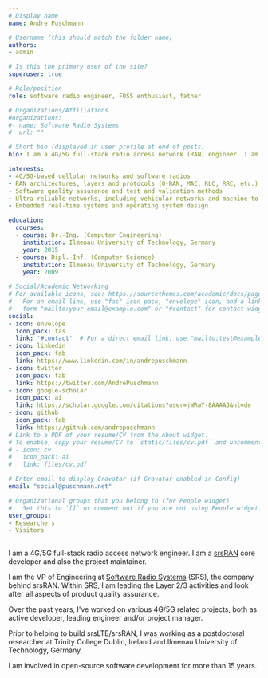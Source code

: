 ```yaml
---
# Display name
name: Andre Puschmann

# Username (this should match the folder name)
authors:
- admin

# Is this the primary user of the site?
superuser: true

# Role/position
role: software radio engineer, FOSS enthusiast, father

# Organizations/Affiliations
#organizations:
#- name: Software Radio Systems
#  url: ""

# Short bio (displayed in user profile at end of posts)
bio: I am a 4G/5G full-stack radio access network (RAN) engineer. I am a srsRAN core developer and also the project maintainer.

interests:
- 4G/5G-based cellular networks and software radios
- RAN architectures, layers and protocols (O-RAN, MAC, RLC, RRC, etc.)
- Software quality assurance and test and validation methods
- Ultra-reliable networks, including vehicular networks and machine-to-machine communication
- Embedded real-time systems and operating system design

education:
  courses:
  - course: Dr.-Ing. (Computer Engineering)
    institution: Ilmenau University of Technology, Germany
    year: 2015
  - course: Dipl.-Inf. (Computer Science)
    institution: Ilmenau University of Technology, Germany
    year: 2009

# Social/Academic Networking
# For available icons, see: https://sourcethemes.com/academic/docs/page-builder/#icons
#   For an email link, use "fas" icon pack, "envelope" icon, and a link in the
#   form "mailto:your-email@example.com" or "#contact" for contact widget.
social:
- icon: envelope
  icon_pack: fas
  link: '#contact'  # For a direct email link, use "mailto:test@example.org".
- icon: linkedin
  icon_pack: fab
  link: https://www.linkedin.com/in/andrepuschmann
- icon: twitter
  icon_pack: fab
  link: https://twitter.com/AndrePuschmann
- icon: google-scholar
  icon_pack: ai
  link: https://scholar.google.com/citations?user=jWRaY-8AAAAJ&hl=de
- icon: github
  icon_pack: fab
  link: https://github.com/andrepuschmann
# Link to a PDF of your resume/CV from the About widget.
# To enable, copy your resume/CV to `static/files/cv.pdf` and uncomment the lines below.
# - icon: cv
#   icon_pack: ai
#   link: files/cv.pdf

# Enter email to display Gravatar (if Gravatar enabled in Config)
email: "social@puschmann.net"

# Organizational groups that you belong to (for People widget)
#   Set this to `[]` or comment out if you are not using People widget.
user_groups:
- Researchers
- Visitors
---
```


I am a 4G/5G full-stack radio access network engineer. I am a <a href="https://www.srsran.com/" target="_blank">srsRAN</a>
core developer and also the project maintainer.

I am the VP of Engineering at <a href="https://www.softwareradiosystems.com/" target="_blank">Software Radio Systems</a> (SRS), the company behind srsRAN.
Within SRS, I am leading the Layer 2/3 activities and look after all aspects of product quality assurance.

Over the past years, I've worked on various 4G/5G related projects, both as active developer, leading engineer
and/or project manager. 

Prior to helping to build srsLTE/srsRAN, I was working as a postdoctoral researcher
at Trinity College Dublin, Ireland and Ilmenau University of Technology, Germany.

I am involved in open-source software development for more than 15 years.
